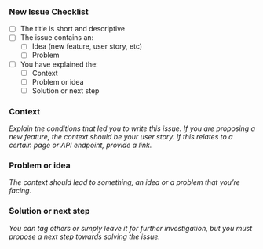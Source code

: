 ### New Issue Checklist
- [ ] The title is short and descriptive
- [ ] The issue contains an:
  - [ ] Idea (new feature, user story, etc)
  - [ ] Problem
- [ ] You have explained the:
  - [ ] Context
  - [ ] Problem or idea
  - [ ] Solution or next step
  
### Context

_Explain the conditions that led you to write this issue. If you are proposing a new feature, the context should be your user story. If this relates to a certain page or API endpoint, provide a link._

### Problem or idea

_The context should lead to something, an idea or a problem that you’re facing._

### Solution or next step

_You can tag others or simply leave it for further investigation, but you must propose a next step towards solving the issue._



